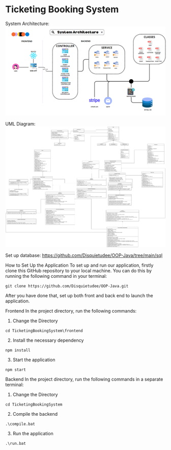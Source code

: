 # Ticketing Booking System

System Architecture:
![System Architecture](SystemArchitecture.png)

UML Diagram:
![UML Diagram](UML.png)



Set up database:
https://github.com/Disquietudee/OOP-Java/tree/main/sql

How to Set Up the Application
To set up and run our application, firstly clone this GitHub repository to your local machine. You can do this by running the following command in your terminal:

```
git clone https://github.com/Disquietudee/OOP-Java.git
```

After you have done that, set up both front and back end to launch the application.

Frontend
In the project directory, run the following commands: 
1. Change the Directory
```
cd TicketingBookingSystem\frontend
```
2. Install the necessary dependency
```
npm install
```
3. Start the application
```
npm start
```

Backend
In the project directory, run the following commands in a separate terminal:

1. Change the Directory
```
cd TicketingBookingSystem
```
2. Compile the backend
```
.\compile.bat
```
3. Run the application
```
.\run.bat
```

